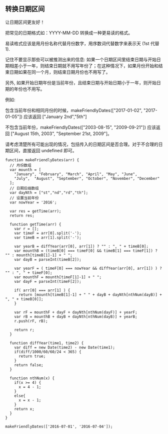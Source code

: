 ## 转换日期区间
让日期区间更友好！

把常见的日期格式如：YYYY-MM-DD 转换成一种更易读的格式。

易读格式应该是用月份名称代替月份数字，用序数词代替数字来表示天 (1st 代替 1).

记住不要显示那些可以被推测出来的信息: 如果一个日期区间里结束日期与开始日期相差小于一年，则结束日期就不用写年份了；在这种情况下，如果月份开始和结束日期如果在同一个月，则结束日期月份也不用写了。

另外, 如果开始日期年份是当前年份，且结束日期与开始日期小于一年，则开始日期的年份也不用写。

例如:

包含当前年份和相同月份的时候，makeFriendlyDates(["2017-01-02", "2017-01-05"]) 应该返回 ["January 2nd","5th"]

不包含当前年份，makeFriendlyDates(["2003-08-15", "2009-09-21"]) 应该返回 ["August 15th, 2003", "September 21st, 2009"]。

请考虑清楚所有可能出现的情况，包括传入的日期区间是否合理。对于不合理的日期区间，直接返回 undefined 即可。
```
function makeFriendlyDates(arr) {
  // 月份数组
  var mounth = [
    "January", "February", "March", "April", "May", "June",
    "July",  "August", "September", "October", "November", "December"
  ];
  // 日期后缀数组
  var dayNth = ["st","nd","rd","th"];
  // 设置当前年份
  var nowYear = '2016';
  
  var res = getTime(arr);
  return res;
  
  function getTime(arr) {
    var r = [];
    var timeF = arr[0].split('-');
    var timeB = arr[1].split('-');
    
    var yearB = diffYear(arr[0], arr[1]) ? "" : ", " + timeB[0];
    var mounthB = (timeB[0] === timeF[0] && timeB[1] === timeF[1]) ? "" : mounth[timeB[1]-1] + " ";
    var dayB = parseInt(timeB[2]);
    
    var yearF = ( timeF[0] === nowYear && diffYear(arr[0], arr[1]) ) ? "" : ", " + timeF[0];
    var mounthF = mounth[timeF[1]-1] + " ";
    var dayF = parseInt(timeF[2]);
    
    if( arr[0] === arr[1] ) {
      return [mounth[timeB[1]-1] + " " + dayB + dayNth[nthNum(dayB)] + ", " + timeB[0]];
    }
    
    var rF = mounthF + dayF + dayNth[nthNum(dayF)] + yearF;
    var rB = mounthB + dayB + dayNth[nthNum(dayB)] + yearB;
    r.push(rF, rB);
    
    return r;
  }
  
  function diffYear(time1, time2) {
    var diff = new Date(time2) - new Date(time1);
    if(diff/1000/60/60/24 < 365) {
      return true;
    }
    return false;
  }
  
  function nthNum(x) {
    if(x >= 4) {
      x = 4 - 1;
    }
    else{
      x = x - 1;
    }
    return x;
  }
}

makeFriendlyDates(['2016-07-01', '2016-07-04']);

```